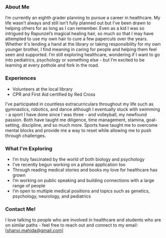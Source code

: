 
### About Me
I’m currently an eighth grader planning to pursue a career in healthcare. My life wasn’t always and still isn’t fully planned out but I’ve been drawn to helping others for as long as I can remember. Even as a kid I was so intrigued by Rapunzel’s magical healing hair, so much so that I may have attempted to use my own hair to cure a few papercuts over the years. Whether it's lending a hand at the library or taking responsibility for my own younger brother, I find meaning in caring for people and helping them feel seen and supported. I’m still exploring healthcare, wondering if I want to go into pediatrics, psychology or something else - but I’m excited to be learning at every pothole and fork in the road. 

### Experiences
- Volunteers at the local library
- CPR and First Aid certified by Red Cross

I’ve participated in countless extracurriculars throughout my life such as gymnastics, robotics, and dance although I eventually stuck with swimming - a sport I have done since I was three - and volleyball, my newfound passion. Both have taught me diligence, time management, stamina, goal-setting, discipline, and so much more. Sports have taught me to overcome mental blocks and provide me a way to reset while allowing me to push through challenges.

### What I'm Exploring
- I’m truly fascinated by the world of both biology and psychology
- I’ve recently begun working on a phone application too
- Through reading medical stories and books my love for healthcare has grown
- I’m working on public speaking and building connections with a large range of people
- I’m open to multiple medical positions and topics such as genetics, psychology, neurology, and pediatrics

### Contact Me!
I love talking to people who are involved in healthcare and students who are on similar paths - feel free to reach out and connect to my email: [shanvi.mahida@gmail.com]



